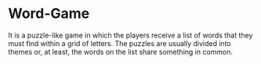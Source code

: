 # Word-Game

 It is a puzzle-like game in which the players receive a list of words that they must find within a grid of letters. The puzzles are usually divided into themes or, at least, the words on the list share something in common.
